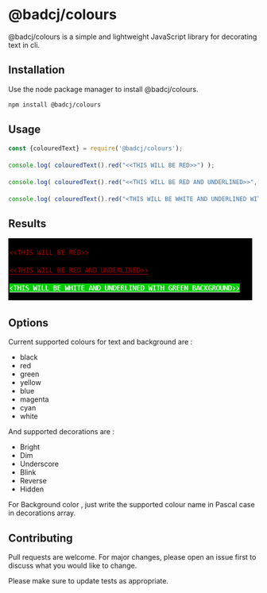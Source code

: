 # @badcj/colours

@badcj/colours is a simple and lightweight JavaScript library for decorating text in cli.

## Installation

Use the node package manager to install @badcj/colours.

```bash
npm install @badcj/colours
```

## Usage

```javascript
const {colouredText} = require('@badcj/colours');

console.log( colouredText().red("<<THIS WILL BE RED>>") );

console.log( colouredText().red("<<THIS WILL BE RED AND UNDERLINED>>",['Underscore']) );

console.log( colouredText().red("<THIS WILL BE WHITE AND UNDERLINED WITH GREEN BACKGROUND>>",['Underscore','Green']) );

```

## Results

![alt text](https://github.com/BADCJ/colours/blob/main/screenshots/threeInOne.png "In Console")

## Options

Current supported colours for text and background are :
*  black
*  red
*  green
*  yellow
*  blue
*  magenta
*  cyan
*  white

And supported decorations are :
*  Bright
*  Dim
*  Underscore
*  Blink
*  Reverse
*  Hidden

For Background color , just write the supported colour name in Pascal case in decorations array.


## Contributing
Pull requests are welcome. For major changes, please open an issue first to discuss what you would like to change.

Please make sure to update tests as appropriate.

